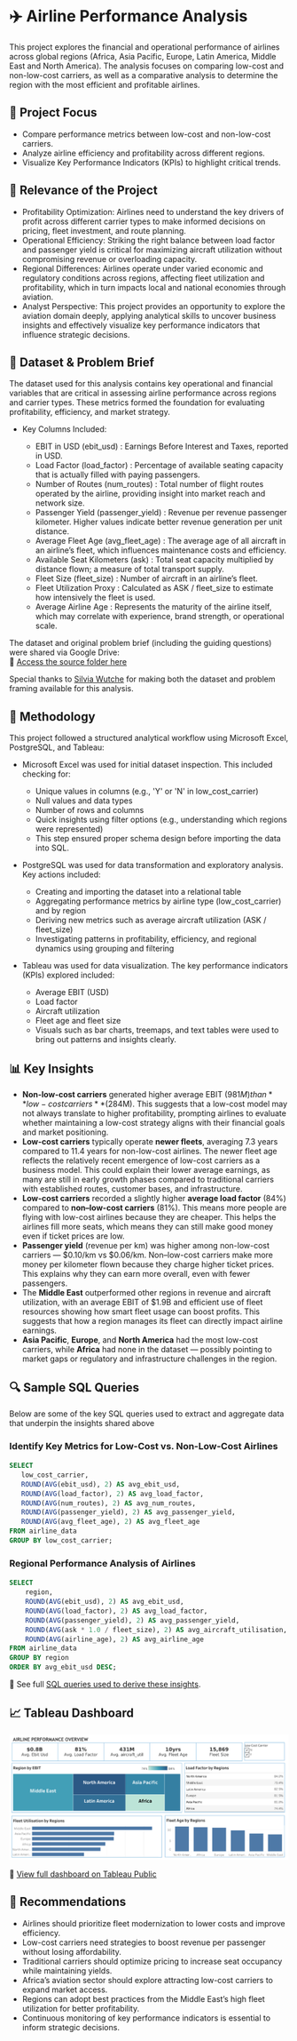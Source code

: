 # ✈️ Airline Performance Analysis

This project explores the financial and operational performance of airlines across global regions (Africa, Asia Pacific, Europe, Latin America, Middle East and North America). The analysis focuses on comparing low-cost and non-low-cost carriers, as well as a comparative analysis to determine the region with the most efficient and profitable airlines.

## 🎯 Project Focus

- Compare performance metrics between low-cost and non-low-cost carriers.
- Analyze airline efficiency and profitability across different regions.
- Visualize Key Performance Indicators (KPIs) to highlight critical trends.

## 🔑 Relevance of the Project

- Profitability Optimization: Airlines need to understand the key drivers of profit across different carrier types to make informed decisions on pricing, fleet investment, and route planning.
- Operational Efficiency: Striking the right balance between load factor and passenger yield is critical for maximizing aircraft utilization without compromising revenue or overloading capacity.
- Regional Differences: Airlines operate under varied economic and regulatory conditions across regions, affecting fleet utilization and profitability, which in turn impacts local and national economies through aviation.
- Analyst Perspective: This project provides an opportunity to explore the aviation domain deeply, applying analytical skills to uncover business insights and effectively visualize key performance indicators that influence strategic decisions.

## 📂 Dataset & Problem Brief

The dataset used for this analysis contains key operational and financial variables that are critical in assessing airline performance across regions and carrier types. These metrics formed the foundation for evaluating profitability, efficiency, and market strategy.

- Key Columns Included:

  - EBIT in USD (ebit_usd) : Earnings Before Interest and Taxes, reported in USD.
  - Load Factor (load_factor) : Percentage of available seating capacity that is actually filled with paying passengers.
  - Number of Routes (num_routes) : Total number of flight routes operated by the airline, providing insight into market reach and network size.
  - Passenger Yield (passenger_yield) : Revenue per revenue passenger kilometer. Higher values indicate better revenue generation per unit distance.
  - Average Fleet Age (avg_fleet_age) : The average age of all aircraft in an airline’s fleet, which influences maintenance costs and efficiency.
  - Available Seat Kilometers (ask) : Total seat capacity multiplied by distance flown; a measure of total transport supply.
  - Fleet Size (fleet_size) : Number of aircraft in an airline’s fleet.
  - Fleet Utilization Proxy : Calculated as ASK / fleet_size to estimate how intensively the fleet is used.
  - Average Airline Age : Represents the maturity of the airline itself, which may correlate with experience, brand strength, or operational scale.

The dataset and original problem brief (including the guiding questions) were shared via Google Drive:  
🔗 [Access the source folder here](https://drive.google.com/drive/folders/1Rj4EFaMmmaAJqvD_fx-w8_juQbuyRx1I)

Special thanks to [Silvia Wutche](https://www.linkedin.com/in/silvia-wutche/) for making both the dataset and problem framing available for this analysis.

## 🧪 Methodology

This project followed a structured analytical workflow using Microsoft Excel, PostgreSQL, and Tableau:

- Microsoft Excel was used for initial dataset inspection. This included checking for:
  - Unique values in columns (e.g., 'Y' or 'N' in low_cost_carrier)
  - Null values and data types
  - Number of rows and columns
  - Quick insights using filter options (e.g., understanding which regions were represented)
  - This step ensured proper schema design before importing the data into SQL.

- PostgreSQL was used for data transformation and exploratory analysis. Key actions included:
  - Creating and importing the dataset into a relational table
  - Aggregating performance metrics by airline type (low_cost_carrier) and by region
  - Deriving new metrics such as average aircraft utilization (ASK / fleet_size)
  - Investigating patterns in profitability, efficiency, and regional dynamics using grouping and filtering

- Tableau was used for data visualization. The key performance indicators (KPIs) explored included:
  - Average EBIT (USD)
  - Load factor
  - Aircraft utilization
  - Fleet age and fleet size
  - Visuals such as bar charts, treemaps, and text tables were used to bring out patterns and insights clearly.

## 📊 Key Insights

- **Non-low-cost carriers** generated higher average EBIT ($981M) than **low-cost carriers** ($284M). This suggests that a low-cost model may not always translate to higher profitability, prompting airlines to evaluate whether maintaining a low-cost strategy aligns with their financial goals and market positioning.  
- **Low-cost carriers** typically operate **newer fleets**, averaging 7.3 years compared to 11.4 years for non-low-cost airlines. The newer fleet age reflects the relatively recent emergence of low-cost carriers as a business model. This could explain their lower average earnings, as many are still in early growth phases compared to traditional carriers with established routes, customer bases, and infrastructure.
- **Low-cost carriers** recorded a slightly higher **average load factor** (84%) compared to **non–low-cost carriers** (81%). This means more people are flying with low-cost airlines because they are cheaper. This helps the airlines fill more seats, which means they can still make good money even if ticket prices are low.
- **Passenger yield** (revenue per km) was higher among non-low-cost carriers — $0.10/km vs $0.06/km. Non–low-cost carriers make more money per kilometer flown because they charge higher ticket prices. This explains why they can earn more overall, even with fewer passengers. 
- The **Middle East** outperformed other regions in revenue and aircraft utilization, with an average EBIT of $1.9B and efficient use of fleet resources showing how smart fleet usage can boost profits. This suggests that how a region manages its fleet can directly impact airline earnings.
- **Asia Pacific**, **Europe**, and **North America** had the most low-cost carriers, while **Africa** had none in the dataset — possibly pointing to market gaps or regulatory and infrastructure challenges in the region.

 ## 🔍 Sample SQL Queries
 Below are some of the key SQL queries used to extract and aggregate data that underpin the insights shared above

 ###  Identify Key Metrics for Low-Cost vs. Non-Low-Cost Airlines
 ```sql
SELECT
    low_cost_carrier,
    ROUND(AVG(ebit_usd), 2) AS avg_ebit_usd,
    ROUND(AVG(load_factor), 2) AS avg_load_factor,
    ROUND(AVG(num_routes), 2) AS avg_num_routes,
    ROUND(AVG(passenger_yield), 2) AS avg_passenger_yield,
    ROUND(AVG(avg_fleet_age), 2) AS avg_fleet_age
FROM airline_data
GROUP BY low_cost_carrier;
```

### Regional Performance Analysis of Airlines
```sql
SELECT
    region,
    ROUND(AVG(ebit_usd), 2) AS avg_ebit_usd,
    ROUND(AVG(load_factor), 2) AS avg_load_factor,
    ROUND(AVG(passenger_yield), 2) AS avg_passenger_yield,
    ROUND(AVG(ask * 1.0 / fleet_size), 2) AS avg_aircraft_utilisation,
    ROUND(AVG(airline_age), 2) AS avg_airline_age
FROM airline_data
GROUP BY region
ORDER BY avg_ebit_usd DESC;
```

📄 See full [SQL queries used to derive these insights](https://github.com/rwejoye/airline-performance-analysis/blob/main/airline_performance_analysis.sql).

## 📈 Tableau Dashboard

![Airline Dashboard Preview](airline_dashboard.png)

🔗 [View full dashboard on Tableau Public](https://public.tableau.com/app/profile/richmond.wejoye/viz/AirlinePerformanceOverview/ExecutiveSummary)


## 📌 Recommendations
- Airlines should prioritize fleet modernization to lower costs and improve efficiency.
- Low-cost carriers need strategies to boost revenue per passenger without losing affordability.
- Traditional carriers should optimize pricing to increase seat occupancy while maintaining yields.
- Africa’s aviation sector should explore attracting low-cost carriers to expand market access.
- Regions can adopt best practices from the Middle East’s high fleet utilization for better profitability.
- Continuous monitoring of key performance indicators is essential to inform strategic decisions.
